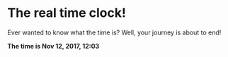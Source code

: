 # The real time clock!

Ever wanted to know what the time is? Well, your journey is about to end!

**The time is Nov 12, 2017, 12:03**